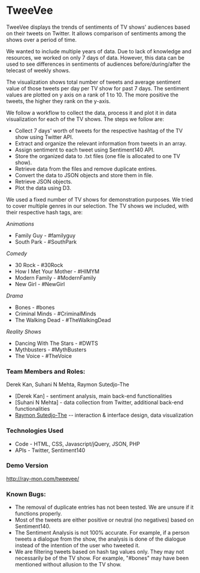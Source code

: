 TweeVee
================
TweeVee displays the trends of sentiments of TV shows' audiences based on their tweets on Twitter. It allows comparison of sentiments among the shows over a period of time.

We wanted to include multiple years of data. Due to lack of knowledge and resources, we worked on only 7 days of data. However, this data can be used to see differences in sentiments of audiences before/during/after the telecast of weekly shows. 

The visualization shows total number of tweets and average sentiment value of those tweets per day per TV show for past 7 days. The sentiment values are plotted on y axis on a rank of 1 to 10. The more positive the tweets, the higher they rank on the y-axis.

We follow a workflow to collect the data, process it and plot it in data visualization for each of the TV shows. The steps we follow are:
* Collect 7 days' worth of tweets for the respective hashtag of the TV show using Twitter API.
* Extract and organize the relevant information from tweets in an array.
* Assign sentiment to each tweet using Sentiment140 API.
* Store the organized data to .txt files (one file is allocated to one TV show).
* Retrieve data from the files and remove duplicate entires.
* Convert the data to JSON objects and store them in file.
* Retrieve JSON objects. 
* Plot the data using D3.

We used a fixed number of TV shows for demonstration purposes. We tried to cover multiple genres in our selection. The TV shows we included, with their respective hash tags, are:

*Animations*
* Family Guy - #familyguy
* South Park - #SouthPark

*Comedy*
* 30 Rock - #30Rock
* How I Met Your Mother - #HIMYM
* Modern Family - #ModernFamily
* New Girl - #NewGirl

*Drama*
* Bones - #bones
* Criminal Minds - #CriminalMinds
* The Walking Dead - #TheWalkingDead

*Reality Shows*
* Dancing With The Stars - #DWTS
* Mythbusters - #MythBusters
* The Voice - #TheVoice

### Team Members and Roles:
Derek Kan, Suhani N Mehta, Raymon Sutedjo-The
* [Derek Kan] - sentiment analysis, main back-end functionalities
* [Suhani N Mehta] - data collection from Twitter, additional back-end functionalities
* [Raymon Sutedjo-The](http://ray-mon.com/) -- interaction & interface design, data visualization

### Technologies Used
* Code - HTML, CSS, Javascript/jQuery, JSON, PHP
* APIs - Twitter, Sentiment140
 
### Demo Version 
http://ray-mon.com/tweevee/

### Known Bugs:
* The removal of duplicate entries has not been tested. We are unsure if it functions properly.
* Most of the tweets are either positive or neutral (no negatives) based on Sentiment140.
* The Sentiment Analysis is not 100% accurate. For example, if a person tweets a dialogue from the show, the analysis is done of the dialogue instead of the intention of the user who tweeted it.
* We are filtering tweets based on hash tag values only. They may not necessarily be of the TV show. For example, "#bones" may have been mentioned without allusion to the TV show.

